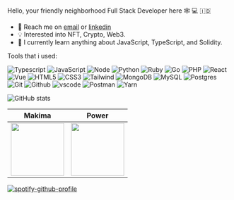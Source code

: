 Hello, your friendly neighborhood Full Stack Developer here 🕸️ 💻 🇮🇩

- 🚀 Reach me on [email](mailto:fadhlurahman.i@gmail.com) or [linkedin](https://www.linkedin.com/in/faadhlurahman/?lipi=urn%3Ali%3Apage%3Ad_flagship3_feed%3B6w%2Fl8P%2BQS0uu0i1o%2BtbVbA%3D%3D)
- 💡 Interested into NFT, Crypto, Web3.
- 🌱 I currently learn anything about JavaScript, TypeScript, and Solidity.

Tools that i used:

![Typescript](https://img.shields.io/badge/TypeScript-007ACC?style=for-the-badge&logo=typescript&logoColor=white) ![JavaScript](https://img.shields.io/badge/JavaScript-F7DF1E?style=for-the-badge&logo=javascript&logoColor=black) ![Node](https://img.shields.io/badge/Node.js-43853D?style=for-the-badge&logo=node.js&logoColor=white) ![Python](https://img.shields.io/badge/Python-14354C?style=for-the-badge&logo=python&logoColor=white) ![Ruby](https://img.shields.io/badge/Ruby-CC342D?style=for-the-badge&logo=ruby&logoColor=white) ![Go](https://img.shields.io/badge/Go-00ADD8?style=for-the-badge&logo=go&logoColor=white) ![PHP](https://img.shields.io/badge/PHP-777BB4?style=for-the-badge&logo=php&logoColor=white) ![React](https://img.shields.io/badge/React-20232A?style=for-the-badge&logo=react&logoColor=61DAFB) ![Vue](https://img.shields.io/badge/Vue.js-35495E?style=for-the-badge&logo=vue.js&logoColor=4FC08D) ![HTML5](https://img.shields.io/badge/HTML5-E34F26?style=for-the-badge&logo=html5&logoColor=white) ![CSS3](https://img.shields.io/badge/CSS3-1572B6?style=for-the-badge&logo=css3&logoColor=white) ![Tailwind](https://img.shields.io/badge/Tailwind_CSS-38B2AC?style=for-the-badge&logo=tailwind-css&logoColor=white)
![MongoDB](https://img.shields.io/badge/MongoDB-4EA94B?style=for-the-badge&logo=mongodb&logoColor=white) ![MySQL](https://img.shields.io/badge/MySQL-00000F?style=for-the-badge&logo=mysql&logoColor=white) ![Postgres](https://img.shields.io/badge/PostgreSQL-316192?style=for-the-badge&logo=postgresql&logoColor=white) ![Git](https://img.shields.io/badge/Git-orange?style=for-the-badge&logo=git&logoColor=white) ![Github](https://img.shields.io/badge/GitHub-100000?style=for-the-badge&logo=github&logoColor=white) ![vscode](https://img.shields.io/badge/vscode-AEE1E1?style=for-the-badge&logo=visual-studio-code&logoColor=black) ![Postman](https://img.shields.io/badge/Postman-E5890A?style=for-the-badge&logo=postman&logoColor=white) ![Yarn](https://img.shields.io/badge/Yarn-99FEFF?style=for-the-badge&logo=yarn&logoColor=black)

![GitHub stats](https://github-readme-stats.vercel.app/api?username=dotslashf&show_icons=true)

|                                        Makima                                         |                                        Power                                         |
| :-----------------------------------------------------------------------------------: | :----------------------------------------------------------------------------------: |
| <img src="https://c.tenor.com/EsgxsMBxdGEAAAAM/makima-chainsaw-man.gif" height="120"> | <img src="https://c.tenor.com/ng4W4skunH8AAAAM/chainsaw-man-power.gif" height="120"> |

[![spotify-github-profile](https://spotify-github-profile.vercel.app/api/view?uid=fadhluu&cover_image=true&theme=compact)](https://spotify-github-profile.vercel.app/api/view?uid=fadhluu&redirect=true)
